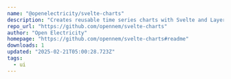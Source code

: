 ```yaml
---
name: "@openelectricity/svelte-charts"
description: "Creates reusable time series charts with Svelte and LayerCake."
repo_url: "https://github.com/opennem/svelte-charts"
author: "Open Electricity"
homepage: "https://github.com/opennem/svelte-charts#readme"
downloads: 1
updated: "2025-02-21T05:00:28.723Z"
tags: 
  - ui
---
```


